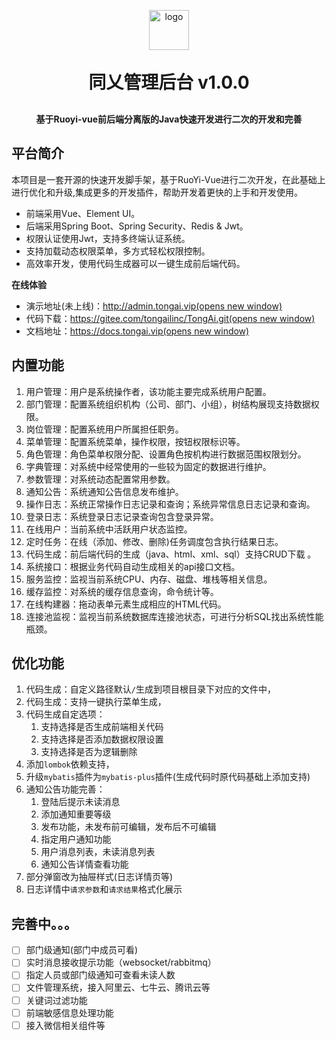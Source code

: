 <p align="center">
	<img alt="logo" style="width: 64px" src="https://www.cztaj.cn/logo.png">
</p>
<h1 align="center" style="margin: 30px 0 30px; font-weight: bold;">同乂管理后台 v1.0.0</h1>
<h4 align="center">基于Ruoyi-vue前后端分离版的Java快速开发进行二次的开发和完善</h4>

## 平台简介

本项目是一套开源的快速开发脚手架，基于RuoYi-Vue进行二次开发，在此基础上进行优化和升级,集成更多的开发插件，帮助开发着更快的上手和开发使用。

* 前端采用Vue、Element UI。
* 后端采用Spring Boot、Spring Security、Redis & Jwt。
* 权限认证使用Jwt，支持多终端认证系统。
* 支持加载动态权限菜单，多方式轻松权限控制。
* 高效率开发，使用代码生成器可以一键生成前后端代码。

**在线体验**
- 演示地址(未上线)：[http://admin.tongai.vip(opens new window)](http://admin.tongai.vip/)
- 代码下载：[https://gitee.com/tongailinc/TongAi.git(opens new window)](https://gitee.com/tongailinc/TongAi.git)
- 文档地址：[https://docs.tongai.vip(opens new window)](https://docs.tongai.vip)

## 内置功能

1.  用户管理：用户是系统操作者，该功能主要完成系统用户配置。
2.  部门管理：配置系统组织机构（公司、部门、小组），树结构展现支持数据权限。
3.  岗位管理：配置系统用户所属担任职务。
4.  菜单管理：配置系统菜单，操作权限，按钮权限标识等。
5.  角色管理：角色菜单权限分配、设置角色按机构进行数据范围权限划分。
6.  字典管理：对系统中经常使用的一些较为固定的数据进行维护。
7.  参数管理：对系统动态配置常用参数。
8.  通知公告：系统通知公告信息发布维护。
9.  操作日志：系统正常操作日志记录和查询；系统异常信息日志记录和查询。
10. 登录日志：系统登录日志记录查询包含登录异常。
11. 在线用户：当前系统中活跃用户状态监控。
12. 定时任务：在线（添加、修改、删除)任务调度包含执行结果日志。
13. 代码生成：前后端代码的生成（java、html、xml、sql）支持CRUD下载 。
14. 系统接口：根据业务代码自动生成相关的api接口文档。
15. 服务监控：监视当前系统CPU、内存、磁盘、堆栈等相关信息。
16. 缓存监控：对系统的缓存信息查询，命令统计等。
17. 在线构建器：拖动表单元素生成相应的HTML代码。
18. 连接池监视：监视当前系统数据库连接池状态，可进行分析SQL找出系统性能瓶颈。

## 优化功能

1. 代码生成：自定义路径默认`/`生成到项目根目录下对应的文件中，
2. 代码生成：支持一键执行菜单生成，
3. 代码生成自定选项：
    1. 支持选择是否生成前端相关代码
    2. 支持选择是否添加数据权限设置
    3. 支持选择是否为逻辑删除
4. 添加`lombok`依赖支持，
5. 升级`mybatis`插件为`mybatis-plus`插件(生成代码时原代码基础上添加支持)
6. 通知公告功能完善：
    1. 登陆后提示未读消息
    2. 添加通知重要等级
    3. 发布功能，未发布前可编辑，发布后不可编辑
    4. 指定用户通知功能
    5. 用户消息列表，未读消息列表
    6. 通知公告详情查看功能
7. 部分弹窗改为抽屉样式(日志详情页等)
8. 日志详情中`请求参数`和`请求结果`格式化展示

## 完善中。。。
- [ ] 部门级通知(部门中成员可看)
- [ ] 实时消息接收提示功能（websocket/rabbitmq）
- [ ] 指定人员或部门级通知可查看未读人数
- [ ] 文件管理系统，接入阿里云、七牛云、腾讯云等
- [ ] 关键词过滤功能
- [ ] 前端敏感信息处理功能
- [ ] 接入微信相关组件等